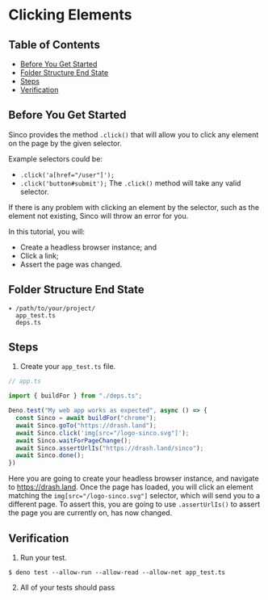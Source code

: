 # Clicking Elements

## Table of Contents

* [Before You Get Started](#before-you-get-started)
* [Folder Structure End State](#folder-structure-end-state)
* [Steps](#steps)
* [Verification](#verification)

## Before You Get Started

Sinco provides the method `.click()` that will allow you to click any element on the page by the given selector.

Example selectors could be:

* `.click('a[href="/user"]');`
* `.click('button#submit');`
The `.click()` method will take any valid selector.

If there is any problem with clicking an element by the selector, such as the element not existing, Sinco will throw an error for you.

In this tutorial, you will:

* Create a headless browser instance; and
* Click a link;
* Assert the page was changed.

## Folder Structure End State

```text
▾ /path/to/your/project/
  app_test.ts
  deps.ts
```

## Steps

1. Create your `app_test.ts` file.

  ```typescript
  // app.ts

  import { buildFor } from "./deps.ts";

  Deno.test("My web app works as expected", async () => {
    const Sinco = await buildFor("chrome");
    await Sinco.goTo("https://drash.land");
    await Sinco.click('img[src="/logo-sinco.svg"]');
    await Sinco.waitForPageChange();
    await Sinco.assertUrlIs("https://drash.land/sinco");
    await Sinco.done();
  })
  ```

Here you are going to create your headless browser instance, and navigate to https://drash.land. Once the page has loaded, you will click an element matching the `img[src="/logo-sinco.svg"]` selector, which will send you to a different page. To assert this, you are going to use `.assertUrlIs()` to assert the page you are currently on, has now changed.

## Verification

1. Run your test.

  ```shell
  $ deno test --allow-run --allow-read --allow-net app_test.ts
  ```

2. All of your tests should pass
